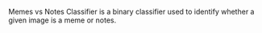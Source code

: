 <!DOCTYPE html>
<html lang="en">
<head>
    <title>REAMDE Memes vs Notes</title>
</head>
<body>
<p>Memes vs Notes Classifier is a binary classifier used to identify whether a given image is a meme or notes.
</p>
<p></p>
</body>
</html>